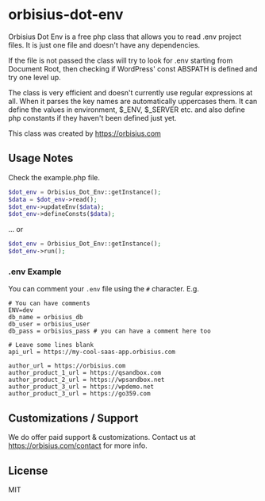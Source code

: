# orbisius-dot-env
Orbisius Dot Env is a free php class that allows you to read .env project files.
It is just one file and doesn't have any dependencies.

If the file is not passed the class will try to look for .env starting from Document Root, then checking if WordPress' const ABSPATH is defined and try one level up.

The class is very efficient and doesn't currently use regular expressions at all.
When it parses the key names are automatically uppercases them.
It can define the values in environment, $_ENV, $_SERVER etc. and also define php constants if they haven't been defined just yet.

This class was created by https://orbisius.com

Usage Notes
-----------
Check the example.php file.

```php
$dot_env = Orbisius_Dot_Env::getInstance();
$data = $dot_env->read();
$dot_env->updateEnv($data);
$dot_env->defineConsts($data);
```
... or

```php
$dot_env = Orbisius_Dot_Env::getInstance();
$dot_env->run();
```


### .env Example

You can comment your `.env` file using the `#` character. E.g.

```shell
# You can have comments
ENV=dev
db_name = orbisius_db
db_user = orbisius_user
db_pass = orbisius_pass # you can have a comment here too

# Leave some lines blank
api_url = https://my-cool-saas-app.orbisius.com

author_url = https://orbisius.com
author_product_1_url = https://qsandbox.com
author_product_2_url = https://wpsandbox.net
author_product_3_url = https://wpdemo.net
author_product_3_url = https://go359.com

```

Customizations / Support
--------------
We do offer paid support & customizations.
Contact us at https://orbisius.com/contact for more info.


License
-------

MIT
